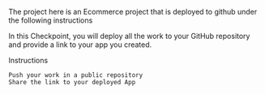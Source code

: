 The project here is an Ecommerce project that is deployed to github under the following instructions

In this Checkpoint, you will deploy  all the work to your GitHub repository and provide a link to your app you created.

Instructions

    Push your work in a public repository
    Share the link to your deployed App